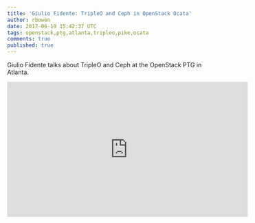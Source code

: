 ```yaml
---
title: 'Giulio Fidente: TripleO and Ceph in OpenStack Ocata'
author: rbowen
date: 2017-06-19 15:42:37 UTC
tags: openstack,ptg,atlanta,tripleo,pike,ocata
comments: true
published: true
---
```


Giulio Fidente talks about TripleO and Ceph at the OpenStack PTG in Atlanta.

<iframe width="560" height="315" src="https://www.youtube.com/embed/eO14svMcqNo?list=PLOuHvpVx7kYksG0NFaCaQsSkrUlj3Oq4S" frameborder="0" allowfullscreen></iframe>